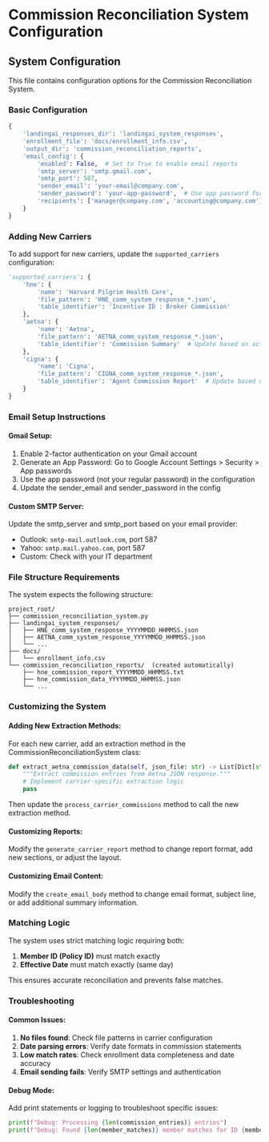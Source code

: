 # Commission Reconciliation System Configuration

## System Configuration
This file contains configuration options for the Commission Reconciliation System.

### Basic Configuration
```python
{
    'landingai_responses_dir': 'landingai_system_responses',
    'enrollment_file': 'docs/enrollment_info.csv',
    'output_dir': 'commission_reconciliation_reports',
    'email_config': {
        'enabled': False,  # Set to True to enable email reports
        'smtp_server': 'smtp.gmail.com',
        'smtp_port': 587,
        'sender_email': 'your-email@company.com',
        'sender_password': 'your-app-password',  # Use app password for Gmail
        'recipients': ['manager@company.com', 'accounting@company.com']
    }
}
```

### Adding New Carriers
To add support for new carriers, update the `supported_carriers` configuration:

```python
'supported_carriers': {
    'hne': {
        'name': 'Harvard Pilgrim Health Care',
        'file_pattern': 'HNE_comm_system_response_*.json',
        'table_identifier': 'Incentive ID : Broker Commission'
    },
    'aetna': {
        'name': 'Aetna',
        'file_pattern': 'AETNA_comm_system_response_*.json',
        'table_identifier': 'Commission Summary'  # Update based on actual table identifier
    },
    'cigna': {
        'name': 'Cigna',
        'file_pattern': 'CIGNA_comm_system_response_*.json',
        'table_identifier': 'Agent Commission Report'  # Update based on actual table identifier
    }
}
```

### Email Setup Instructions

#### Gmail Setup:
1. Enable 2-factor authentication on your Gmail account
2. Generate an App Password: Go to Google Account Settings > Security > App passwords
3. Use the app password (not your regular password) in the configuration
4. Update the sender_email and sender_password in the config

#### Custom SMTP Server:
Update the smtp_server and smtp_port based on your email provider:
- Outlook: `smtp-mail.outlook.com`, port 587
- Yahoo: `smtp.mail.yahoo.com`, port 587
- Custom: Check with your IT department

### File Structure Requirements

The system expects the following structure:
```
project_root/
├── commission_reconciliation_system.py
├── landingai_system_responses/
│   ├── HNE_comm_system_response_YYYYMMDD_HHMMSS.json
│   ├── AETNA_comm_system_response_YYYYMMDD_HHMMSS.json
│   └── ...
├── docs/
│   └── enrollment_info.csv
└── commission_reconciliation_reports/  (created automatically)
    ├── hne_commission_report_YYYYMMDD_HHMMSS.txt
    ├── hne_commission_data_YYYYMMDD_HHMMSS.json
    └── ...
```

### Customizing the System

#### Adding New Extraction Methods:
For each new carrier, add an extraction method in the CommissionReconciliationSystem class:

```python
def extract_aetna_commission_data(self, json_file: str) -> List[Dict[str, Any]]:
    """Extract commission entries from Aetna JSON response."""
    # Implement carrier-specific extraction logic
    pass
```

Then update the `process_carrier_commissions` method to call the new extraction method.

#### Customizing Reports:
Modify the `generate_carrier_report` method to change report format, add new sections, or adjust the layout.

#### Customizing Email Content:
Modify the `create_email_body` method to change email format, subject line, or add additional summary information.

### Matching Logic

The system uses strict matching logic requiring both:
1. **Member ID (Policy ID)** must match exactly
2. **Effective Date** must match exactly (same day)

This ensures accurate reconciliation and prevents false matches.

### Troubleshooting

#### Common Issues:
1. **No files found**: Check file patterns in carrier configuration
2. **Date parsing errors**: Verify date formats in commission statements
3. **Low match rates**: Check enrollment data completeness and date accuracy
4. **Email sending fails**: Verify SMTP settings and authentication

#### Debug Mode:
Add print statements or logging to troubleshoot specific issues:
```python
print(f"Debug: Processing {len(commission_entries)} entries")
print(f"Debug: Found {len(member_matches)} member matches for ID {member_id}")
```